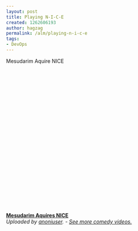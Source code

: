 ```yaml
---
layout: post
title: Playing N-I-C-E
created: 1262606193
author: hagzag
permalink: /alm/playing-n-i-c-e
tags:
- DevOps
---
```

<p>Mesudarim Aquire NICE</p>
<!--break-->
<div><object width="480" height="389">
<param name="movie" value="http://www.dailymotion.com/swf/xbp1lo&amp;related=0" />
<param name="allowFullScreen" value="true" />
<param name="allowScriptAccess" value="always" /><embed src="http://www.dailymotion.com/swf/xbp1lo&amp;related=0" type="application/x-shockwave-flash" width="480" height="389" allowfullscreen="true" allowscriptaccess="always"></embed></object><br />
<b><a href="http://www.dailymotion.com/video/xbp1lo_mesudarim-aquires-nice_fun">Mesudarim Aquires NICE</a></b><br />
<i>Uploaded by <a href="http://www.dailymotion.com/anoniuser">anoniuser</a>. - <a href="http://www.dailymotion.com/en/channel/fun">See more comedy videos.</a></i></div>
